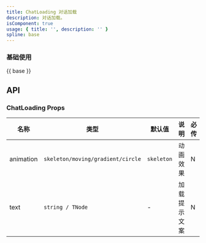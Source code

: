 ```yaml
---
title: ChatLoading 对话加载
description: 对话加载。
isComponent: true
usage: { title: '', description: '' }
spline: base
---
```


### 基础使用

{{ base }}


## API

### ChatLoading Props

名称 | 类型 | 默认值 | 说明 | 必传
-- | -- | -- | -- | --
animation | `skeleton/moving/gradient/circle` | `skeleton` | 动画效果 | N
text | `string / TNode` | - | 加载提示文案 | N


